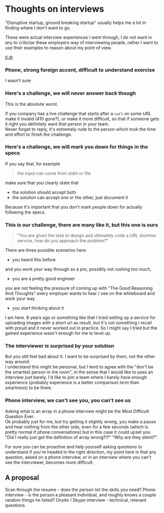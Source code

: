 # Thoughts on interviews

"Disruptive startup, ground breaking startup" usually helps me a lot in finding where I don't want to go.

These were actual interview experiences I went through, I do not want in any to criticise these employers way of interviewing people, rather I want to use their examples to reason about my point of view.

[tl;dr](#a-proposal)

### Phone, strong foreign accent, difficult to understand exercise

I wasn't sure 

### Here's a challenge, we will never answer back though

This is the absolute worst.

If you company has a live challenge that starts after a `curl` on some URL make it invalid (410 gone?), or make it more difficult, so that if someone gets it right you definitely want that person in your team.<br />
Never forget to reply, it's extremely rude to the person which took the time and effort to finish the challenge.

### Here's a challenge, we will mark you down for things in the specs

If you say that, for example

> the input can come from stdin or file

make sure that you clearly state that

 * the solution should accept both
 * the solution can accept one or the other, just document it

Because it's important that you don't mark people down for actually following the specs.

### This is our challenge, there are many like it, but this one is ours

> "You are given the task to design and ultimately code a URL shortner service, how do you approach the problem?"

There are three possible scenarios here:

* you heard this before 

and you work your way through as a pro, possibly not rushing too much, 

* you are a pretty good engineer 

you are not feeling the pressure of coming up with "The Good Reasoning And Thoughts" every employer wants to hear / see on the whiteboard and work your way 

* you start thinking about it

I am here. 8 years ago or something like that I tried setting up a service for uploading images with a short url as result, but it's not something I recall with proud and it never worked out in practice. So I might say I tried but the gained experience wasn't enough for me to level up.

### The interviewer is surprised by your solution

But you still feel bad about it. I want to be surprised by them, not the other way around.<br />
I understand this might be personal, but I tend to agree with the "don't be the smartest person in the room", in the sense that I would like to pass an interview just barely, I'd like to join a team where I barely have enough experience (probably experience is a better comparison term than smartness) to be there.

### Phone interview, we can't see you, you can't see us

Asking what is an array in a phone interview might be the Most Difficult Question Ever.<br />
Ok probably just for me, but try getting it slightly wrong, you make a pause and hear nothing from the other side, even for a few seconds (which is pretty normal if phone conversations) but in this case it could upset you "Did I really just got the definition of array wrong?!?" "Why are they silent?".

For sure you can be proactive and help yourself asking questions to understand if you're headed in the right direction, my point here is that any question, asked on a phone interview, or in an interview where you can't see the interviewer, becomes more difficult.

## A proposal

Scan through the resume - does the person list the skills you need?
Phone interview - is the person a pleasant individual, and roughly knows a couple random things he listed?
Onsite / Skype interview - technical, relevant questions
